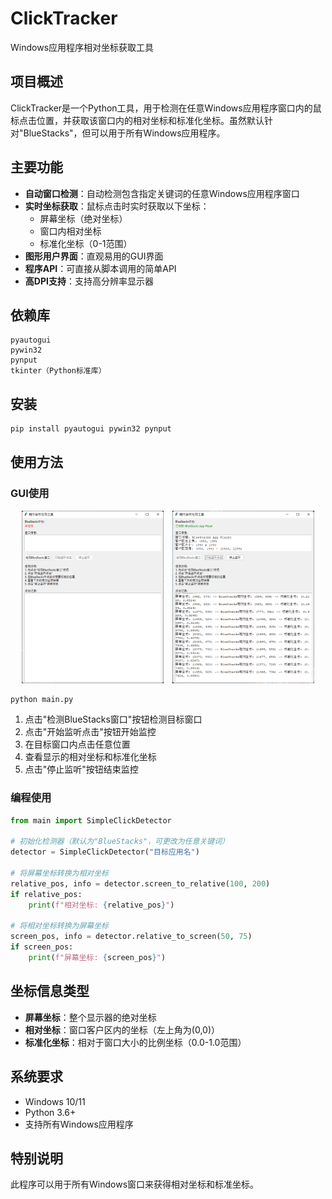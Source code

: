 # ClickTracker

Windows应用程序相对坐标获取工具

## 项目概述

ClickTracker是一个Python工具，用于检测在任意Windows应用程序窗口内的鼠标点击位置，并获取该窗口内的相对坐标和标准化坐标。虽然默认针对"BlueStacks"，但可以用于所有Windows应用程序。

## 主要功能

- **自动窗口检测**：自动检测包含指定关键词的任意Windows应用程序窗口
- **实时坐标获取**：鼠标点击时实时获取以下坐标：
  - 屏幕坐标（绝对坐标）
  - 窗口内相对坐标
  - 标准化坐标（0-1范围）
- **图形用户界面**：直观易用的GUI界面
- **程序API**：可直接从脚本调用的简单API
- **高DPI支持**：支持高分辨率显示器

## 依赖库

```
pyautogui
pywin32
pynput
tkinter（Python标准库）
```

## 安装

```bash
pip install pyautogui pywin32 pynput
```

## 使用方法

### GUI使用

<p align="center">
  <img src="./assets/刚启动完的画面.png" width="45%" style="display:inline-block; margin-right: 10px;" />
  <img src="./assets/运行中的画面.png" width="45%" style="display:inline-block;" />
</p>

```bash
python main.py
```

1. 点击"检测BlueStacks窗口"按钮检测目标窗口
2. 点击"开始监听点击"按钮开始监控
3. 在目标窗口内点击任意位置
4. 查看显示的相对坐标和标准化坐标
5. 点击"停止监听"按钮结束监控

### 编程使用

```python
from main import SimpleClickDetector

# 初始化检测器（默认为"BlueStacks"，可更改为任意关键词）
detector = SimpleClickDetector("目标应用名")

# 将屏幕坐标转换为相对坐标
relative_pos, info = detector.screen_to_relative(100, 200)
if relative_pos:
    print(f"相对坐标: {relative_pos}")

# 将相对坐标转换为屏幕坐标
screen_pos, info = detector.relative_to_screen(50, 75)
if screen_pos:
    print(f"屏幕坐标: {screen_pos}")
```

## 坐标信息类型

- **屏幕坐标**：整个显示器的绝对坐标
- **相对坐标**：窗口客户区内的坐标（左上角为(0,0)）
- **标准化坐标**：相对于窗口大小的比例坐标（0.0-1.0范围）

## 系统要求

- Windows 10/11
- Python 3.6+
- 支持所有Windows应用程序

## 特别说明

此程序可以用于所有Windows窗口来获得相对坐标和标准坐标。